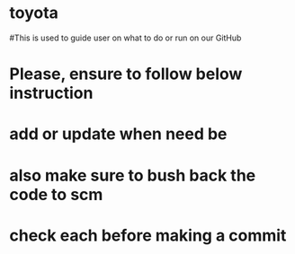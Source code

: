 # toyota
#This is used to guide user on what to do or run on our GitHub
# Please, ensure to follow below instruction
# add or update when need be
# also make sure to bush back the code to scm
# check each before making a commit
